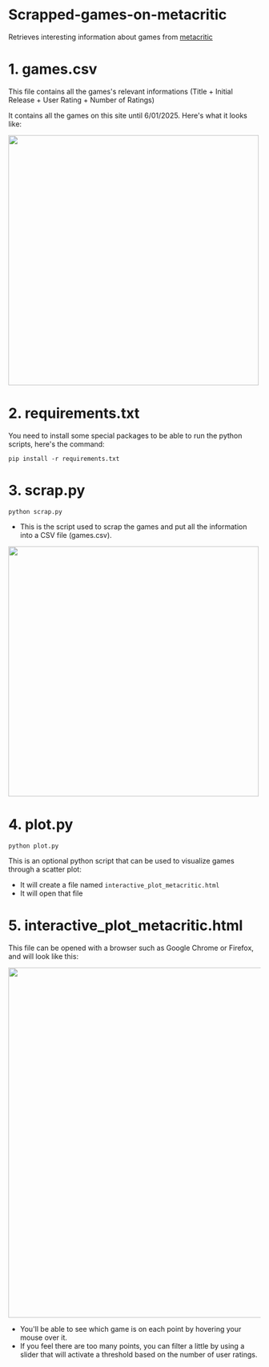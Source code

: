 # Scrapped-games-on-metacritic
Retrieves interesting information about games from [metacritic](https://www.metacritic.com/browse/game/all/all/all-time/new/?releaseYearMin=1958&releaseYearMax=2025&page=1)

# 1. games.csv
This file contains all the games's relevant informations (Title + Initial Release + User Rating + Number of Ratings)

It contains all the games on this site until 6/01/2025. Here's what it looks like:

<img src="https://github.com/user-attachments/assets/b78a02bb-fd1c-4caf-98a7-517ae523a34e" width="500" />

# 2. requirements.txt
You need to install some special packages to be able to run the python scripts, here's the command:
```
pip install -r requirements.txt
```

# 3. scrap.py
```
python scrap.py
```
- This is the script used to scrap the games and put all the information into a CSV file (games.csv).

<img src="https://github.com/user-attachments/assets/009535a6-1105-4bf2-a323-4a176de2ce06" width="500" />

# 4. plot.py
```
python plot.py
```
This is an optional python script that can be used to visualize games through a scatter plot:
- It will create a file named ```interactive_plot_metacritic.html```
- It will open that file

# 5. interactive_plot_metacritic.html
This file can be opened with a browser such as Google Chrome or Firefox, and will look like this:

<img src="https://github.com/user-attachments/assets/e0d9b11e-fe3f-4284-a7b2-e2cd965b69b7" width="700" />

- You'll be able to see which game is on each point by hovering your mouse over it.
- If you feel there are too many points, you can filter a little by using a slider that will activate a threshold based on the number of user ratings.

